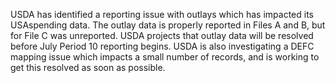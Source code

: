 USDA has identified a reporting issue with outlays which has
impacted its USAspending data. The outlay data is properly reported
in Files A and B, but for File C was unreported. USDA projects that
outlay data will be resolved before July Period 10 reporting begins.
USDA is also investigating a DEFC mapping issue which impacts a
small number of records, and is working to get this resolved as soon
as possible.